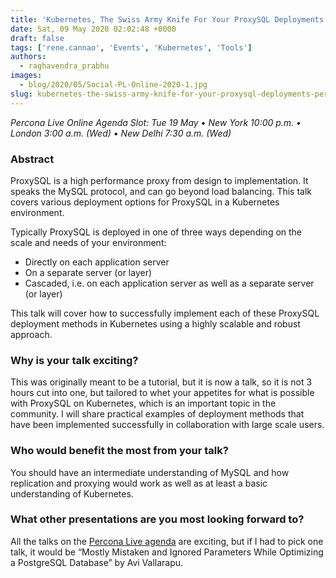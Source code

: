 ```yaml
---
title: 'Kubernetes, The Swiss Army Knife For Your ProxySQL Deployments – Percona Live ONLINE Talk Preview'
date: Sat, 09 May 2020 02:02:48 +0000
draft: false
tags: ['rene.cannao', 'Events', 'Kubernetes', 'Tools']
authors:
  - raghavendra_prabhu
images:
  - blog/2020/05/Social-PL-Online-2020-1.jpg
slug: kubernetes-the-swiss-army-knife-for-your-proxysql-deployments-percona-live-online-talk-preview
---
```


_Percona Live Online Agenda Slot: Tue 19 May • New York 10:00 p.m. • London 3:00 a.m. (Wed) • New Delhi 7:30 a.m. (Wed)_

### Abstract

ProxySQL is a high performance proxy from design to implementation. It speaks the MySQL protocol, and can go beyond load balancing. This talk covers various deployment options for ProxySQL in a Kubernetes environment. 

Typically ProxySQL is deployed in one of three ways depending on the scale and needs of your environment: 

- Directly on each application server 
- On a separate server (or layer) 
- Cascaded, i.e. on each application server as well as a separate server (or layer) 

This talk will cover how to successfully implement each of these ProxySQL deployment methods in Kubernetes using a highly scalable and robust approach.

### Why is your talk exciting?

This was originally meant to be a tutorial, but it is now a talk, so it is not 3 hours cut into one, but tailored to whet your appetites for what is possible with ProxySQL on Kubernetes, which is an important topic in the community. I will share practical examples of deployment methods that have been implemented successfully in collaboration with large scale users.

### Who would benefit the most from your talk?

You should have an intermediate understanding of MySQL and how replication and proxying would work as well as at least a basic understanding of Kubernetes.

### What other presentations are you most looking forward to?

All the talks on the [Percona Live agenda](https://www.percona.com/live/percona-live-online-full-agenda) are exciting, but if I had to pick one talk, it would be “Mostly Mistaken and Ignored Parameters While Optimizing a PostgreSQL Database” by Avi Vallarapu.